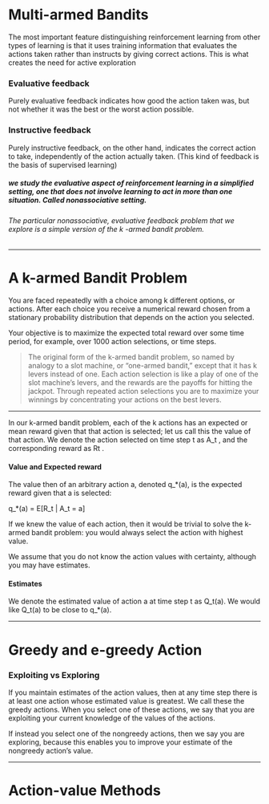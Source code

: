 # Multi-armed Bandits

The most important feature distinguishing reinforcement learning from other types of
learning is that it uses training information that evaluates the actions taken rather than instructs by giving correct actions. This is what creates the need for active exploration


### Evaluative feedback
Purely evaluative feedback indicates how good the action taken was, but not whether it was the best or the worst action possible.

### Instructive feedback
Purely instructive feedback, on the other hand, indicates the correct action to take, independently of the action actually taken. (This kind of feedback is the basis of supervised learning)

##### we study the evaluative aspect of reinforcement learning in a simplified setting, one that does not involve learning to act in more than one situation. Called nonassociative setting.

###### The particular nonassociative, evaluative feedback problem that we explore is a simple version of the k -armed bandit problem.

---

# A k-armed Bandit Problem

You are faced repeatedly with a choice among k different options, or actions.
After each choice you receive a numerical reward chosen from a stationary probability distribution that depends on the action you selected. 

Your objective is to maximize the expected total reward over some time period, for example, over 1000 action selections, or time steps.

> The original form of the k-armed bandit problem, so named by analogy to a slot machine, or “one-armed bandit,” except that it has k levers instead of one. Each action selection is like a play of one of the slot machine’s levers, and the rewards are the payoffs for hitting the jackpot. Through repeated action selections you are to maximize your winnings by concentrating your actions on the best levers.

---

In our k-armed bandit problem, each of the k actions has an expected or mean reward given that that action is selected; let us call this the value of that action. We denote the action selected on time step t as A_t , and the corresponding reward as Rt . 
#### Value and Expected reward
The value then of an arbitrary action a, denoted q_*(a), is the expected reward given that a is selected:

q_*(a) = E[R_t | A_t = a]

If we knew the value of each action, then it would be trivial to solve the k-armed bandit problem: you would always select the action with highest value. 

We assume that you do not know the action values with certainty, although you may have estimates. 

#### Estimates
We denote the estimated value of action a at time step t as Q_t(a). We would like Q_t(a) to be close to q_*(a).


---
# Greedy and e-greedy Action
### Exploiting vs Exploring

If you maintain estimates of the action values, then at any time step there is at least one action whose estimated value is greatest. We call these the greedy actions. When you select one of these actions, we say that you are exploiting your current knowledge of the values of the actions. 

If instead you select one of the nongreedy actions, then we say you are exploring, because this enables you to improve your estimate of the nongreedy action’s
value.

---
# Action-value Methods


